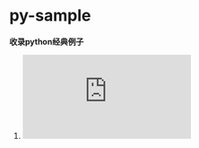 # py-sample
**收录python经典例子**
1. ![经典例子之程序运行耗时计算](https://github.com/jeremycurrygit/py-sample/blob/master/program_time_consume.py)

